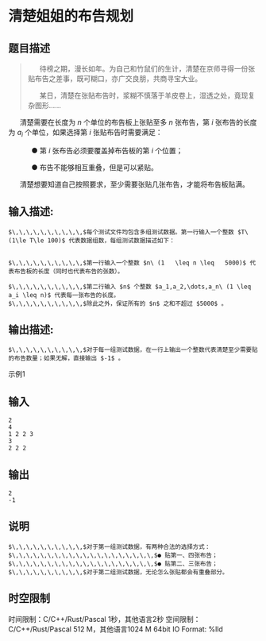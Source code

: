 # 清楚姐姐的布告规划

## 题目描述

> $\,\,\,\,\,\,\,\,\,\,$待榜之期，漫长如年。为自己和竹鼠们的生计，清楚在京师寻得一份张贴布告之差事，既可糊口，亦广交良朋，共商寻宝大业。 
> 
> $\,\,\,\,\,\,\,\,\,\,$某日，清楚在张贴布告时，浆糊不慎落于羊皮卷上，湿透之处，竟现复杂图形…… 

$\,\,\,\,\,\,\,\,\,\,$清楚需要在长度为 $n$ 个单位的布告板上张贴至多 $n$ 张布告，第 $i$ 张布告的长度为 $a_i$ 个单位，如果选择第 $i$ 张贴布告时需要满足： 

$\,\,\,\,\,\,\,\,\,\,\,\,\,\,\,\,\,\,\,\,$● 第 $i$ 张布告必须要覆盖掉布告板的第 $i$ 个位置；  


$\,\,\,\,\,\,\,\,\,\,\,\,\,\,\,\,\,\,\,\,$● 布告不能够相互重叠，但是可以紧贴。

$\,\,\,\,\,\,\,\,\,\,$清楚想要知道自己按照要求，至少需要张贴几张布告，才能将布告板贴满。 

## 输入描述:
    
    
    $\,\,\,\,\,\,\,\,\,\,$每个测试文件均包含多组测试数据。第一行输入一个整数 $T\ (1\le T\le 100)$ 代表数据组数，每组测试数据描述如下：  
    
    
    $\,\,\,\,\,\,\,\,\,\,$第一行输入一个整数 $n\ (1   \leq n \leq   5000)$ 代表布告板的长度（同时也代表布告的张数）。
    
    $\,\,\,\,\,\,\,\,\,\,$第二行输入 $n$ 个整数 $a_1,a_2,\dots,a_n\ (1 \leq a_i \leq n)$ 代表每一张布告的长度。  
    $\,\,\,\,\,\,\,\,\,\,$除此之外，保证所有的 $n$ 之和不超过 $5000$ 。

## 输出描述:
    
    
    $\,\,\,\,\,\,\,\,\,\,$对于每一组测试数据，在一行上输出一个整数代表清楚至少需要贴的布告数量；如果无解，直接输出 $-1$ 。

示例1 

## 输入
    
    
    2
    4
    1 2 2 3
    3
    2 2 2

## 输出
    
    
    2
    -1

## 说明
    
    
    $\,\,\,\,\,\,\,\,\,\,$对于第一组测试数据，有两种合法的选择方式：  
    $\,\,\,\,\,\,\,\,\,\,\,\,\,\,\,\,\,\,\,\,$● 贴第一、四张布告；  
    $\,\,\,\,\,\,\,\,\,\,\,\,\,\,\,\,\,\,\,\,$● 贴第二、三张布告；  
    $\,\,\,\,\,\,\,\,\,\,$对于第二组测试数据，无论怎么张贴都会有重叠部分。  
    


## 时空限制

时间限制：C/C++/Rust/Pascal 1秒，其他语言2秒
空间限制：C/C++/Rust/Pascal 512 M，其他语言1024 M
64bit IO Format: %lld